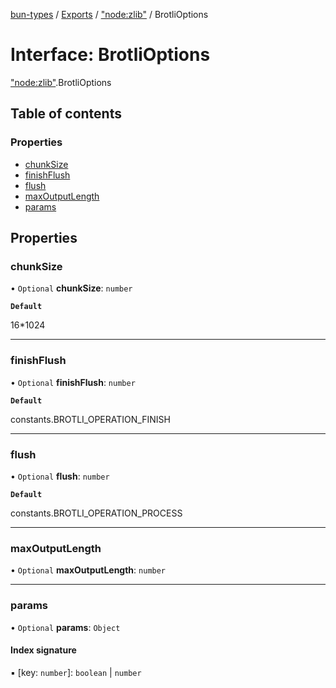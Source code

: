 [bun-types](https://oven-sh.github.io/bun-types/README.md) / [Exports](https://oven-sh.github.io/bun-types/modules.md) / ["node:zlib"](https://oven-sh.github.io/bun-types/modules/node_zlib_.md) / BrotliOptions

# Interface: BrotliOptions

["node:zlib"](https://oven-sh.github.io/bun-types/modules/node_zlib_.md).BrotliOptions

## Table of contents

### Properties

- [chunkSize](https://oven-sh.github.io/bun-types/interfaces/node_zlib_.BrotliOptions.md#chunksize)
- [finishFlush](https://oven-sh.github.io/bun-types/interfaces/node_zlib_.BrotliOptions.md#finishflush)
- [flush](https://oven-sh.github.io/bun-types/interfaces/node_zlib_.BrotliOptions.md#flush)
- [maxOutputLength](https://oven-sh.github.io/bun-types/interfaces/node_zlib_.BrotliOptions.md#maxoutputlength)
- [params](https://oven-sh.github.io/bun-types/interfaces/node_zlib_.BrotliOptions.md#params)

## Properties

### chunkSize

• `Optional` **chunkSize**: `number`

**`Default`**

16*1024

___

### finishFlush

• `Optional` **finishFlush**: `number`

**`Default`**

constants.BROTLI_OPERATION_FINISH

___

### flush

• `Optional` **flush**: `number`

**`Default`**

constants.BROTLI_OPERATION_PROCESS

___

### maxOutputLength

• `Optional` **maxOutputLength**: `number`

___

### params

• `Optional` **params**: `Object`

#### Index signature

▪ [key: `number`]: `boolean` \| `number`

